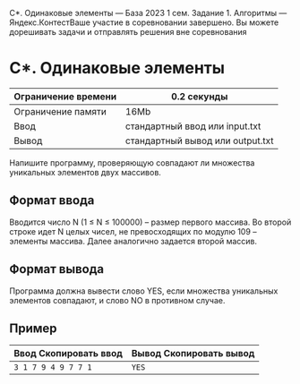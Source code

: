  C\*. Одинаковые элементы — База 2023 1 сем. Задание 1\. Алгоритмы — Яндекс.КонтестВаше участие в соревновании завершено. Вы можете дорешивать задачи и отправлять решения вне соревнования



C\*. Одинаковые элементы
========================




| Ограничение времени | 0\.2 секунды |
| --- | --- |
| Ограничение памяти | 16Mb |
| Ввод | стандартный ввод или input.txt |
| Вывод | стандартный вывод или output.txt |





Напишите программу, проверяющую совпадают ли множества уникальных элементов двух массивов.


Формат ввода
------------



Вводится число N (1 ≤ N ≤ 100000\) – размер первого массива. Во второй строке идет N целых чисел, не превосходящих по модулю 109 – элементы массива. Далее аналогично задается второй массив.
 


Формат вывода
-------------



Программа должна вывести слово YES, если множества уникальных элементов совпадают, и слово NO в противном случае.
 


Пример
------




| Ввод Скопировать ввод | Вывод Скопировать вывод |
| --- | --- |
| ``` 3 1 7 9 4 9 7 7 1  ``` | ``` YES  ``` |


